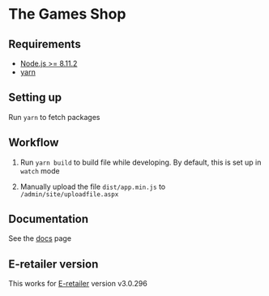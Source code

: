 # The Games Shop

## Requirements

* [Node.js >= 8.11.2](https://nodejs.org/en)
* [yarn](https://yarnpkg.com/lang/en)

## Setting up

Run `yarn` to fetch packages

## Workflow

1. Run `yarn build` to build file while developing. By default, this is set up in `watch` mode 

2. Manually upload the file `dist/app.min.js` to `/admin/site/uploadfile.aspx` 

## Documentation

See the [docs](docs/index.md) page

## E-retailer version

This works for [E-retailer](http://www.kudos.net.au/) version v3.0.296